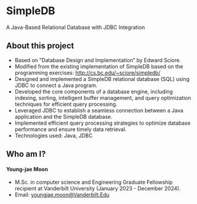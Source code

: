# SimpleDB
A Java-Based Relational Database with JDBC Integration

## About this project
* Based on ”Database Design and Implementation” by Edward Sciore.
* Modified from the existing implementation of SimpleDB based on the programming exercises: http://cs.bc.edu/~sciore/simpledb/
* Designed and implemented a SimpleDB relational database (SQL) using JDBC to connect a Java program.
* Developed the core components of a database engine, including indexing, sorting, intelligent buffer management, and query optimization techniques for efficient query processing.
* Leveraged JDBC to establish a seamless connection between a Java application and the SimpleDB database.
* Implemented efficient query processing strategies to optimize database performance and ensure timely data retrieval.
* Technologies used: Java, JDBC

## Who am I?
#### Young-jae Moon
* M.Sc. in computer science and Engineering Graduate Fellowship recipient at Vanderbilt University (January 2023 - December 2024).
* Email: youngjae.moon@Vanderbilt.Edu
